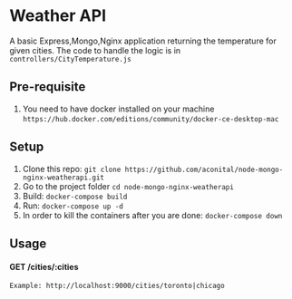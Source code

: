 Weather API 
============================
A basic Express,Mongo,Nginx application returning the temperature for given cities.
The code to handle the logic is in `controllers/CityTemperature.js`


Pre-requisite
-----
1) You need to have docker installed on your machine `https://hub.docker.com/editions/community/docker-ce-desktop-mac`

Setup
-----

1. Clone this repo: `git clone https://github.com/aconital/node-mongo-nginx-weatherapi.git`
2. Go to the project folder `cd node-mongo-nginx-weatherapi`
3. Build: `docker-compose build`
4. Run: `docker-compose up -d`
5. In order to kill the containers after you are done: `docker-compose down`

Usage
-----

#### GET /cities/:cities

    Example: http://localhost:9000/cities/toronto|chicago
    
